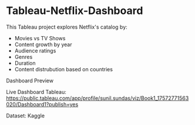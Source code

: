 # Tableau-Netflix-Dashboard
This Tableau project explores Netflix's catalog by:
- Movies vs TV Shows
- Content growth by year
- Audience ratings
- Genres
- Duration
- Content distrubution based on countries

Dashboard Preview

Live Dashboard
Tableau: https://public.tableau.com/app/profile/sunil.sundas/viz/Book1_17572771563020/Dashboard1?publish=yes

Dataset: Kaggle
